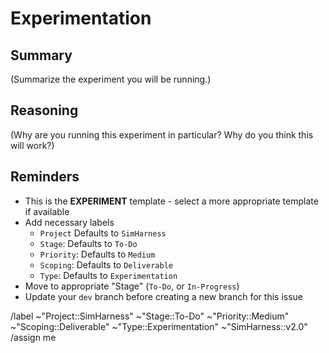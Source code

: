 # Experimentation

## Summary

(Summarize the experiment you will be running.)

## Reasoning

(Why are you running this experiment in particular? Why do you think this will work?)

## Reminders
- This is the **EXPERIMENT** template - select a more appropriate template if available
- Add necessary labels
    - `Project` Defaults to `SimHarness`
    - `Stage`: Defaults to `To-Do`
    - `Priority`: Defaults to `Medium`
    - `Scoping`: Defaults to `Deliverable`
    - `Type`: Defaults to `Experimentation`
- Move to appropriate "Stage" (`To-Do`, or `In-Progress`)
- Update your `dev` branch before creating a new branch for this issue

/label ~"Project::SimHarness" ~"Stage::To-Do" ~"Priority::Medium" ~"Scoping::Deliverable" ~"Type::Experimentation" ~"SimHarness::v2.0"
/assign me
